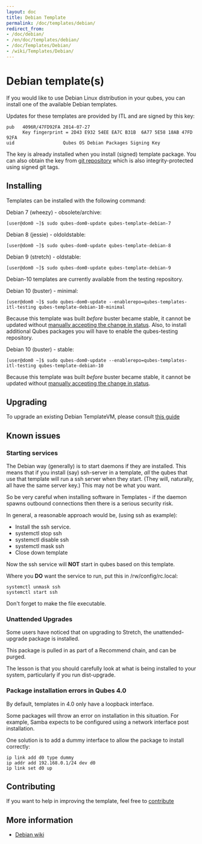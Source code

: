 ```yaml
---
layout: doc
title: Debian Template
permalink: /doc/templates/debian/
redirect_from:
- /doc/debian/
- /en/doc/templates/debian/
- /doc/Templates/Debian/
- /wiki/Templates/Debian/
---
```


Debian template(s)
===============

If you would like to use Debian Linux distribution in your qubes, you can install one of the available Debian templates.

Updates for these templates are provided by ITL and are signed by this key:

    pub   4096R/47FD92FA 2014-07-27
          Key fingerprint = 2D43 E932 54EE EA7C B31B  6A77 5E58 18AB 47FD 92FA
    uid                  Qubes OS Debian Packages Signing Key

The key is already installed when you install (signed) template package. 
You can also obtain the key from [git repository][git] which is also integrity-protected using signed git tags.


Installing
----------

Templates can be installed with the following command:

Debian 7 (wheezy) - obsolete/archive:

    [user@dom0 ~]$ sudo qubes-dom0-update qubes-template-debian-7

Debian 8 (jessie) - oldoldstable:

    [user@dom0 ~]$ sudo qubes-dom0-update qubes-template-debian-8

Debian 9 (stretch) - oldstable:

    [user@dom0 ~]$ sudo qubes-dom0-update qubes-template-debian-9


Debian-10 templates are currently available from the testing repository.

Debian 10 (buster) - minimal:

    [user@dom0 ~]$ sudo qubes-dom0-update --enablerepo=qubes-templates-itl-testing qubes-template-debian-10-minimal

Because this template was built *before* buster became stable, it cannot be updated without [manually accepting the change in status][5149].
Also, to install additional Qubes packages you will have to enable the qubes-testing repository.


Debian 10 (buster) - stable:

    [user@dom0 ~]$ sudo qubes-dom0-update --enablerepo=qubes-templates-itl-testing qubes-template-debian-10

Because this template was built *before* buster became stable, it cannot be updated without [manually accepting the change in status][5149].


Upgrading
---------

To upgrade an existing Debian TemplateVM, please consult [this guide][Upgrading]


Known issues
------------

### Starting services


The Debian way (generally) is to start daemons if they are installed.
This means that if you install (say) ssh-server in a template, *all* the qubes that use that template will run a ssh server when they start. (They will, naturally, all have the same server key.) This may not be what you want.

So be very careful when installing software in Templates - if the daemon spawns outbound connections then there is a serious security risk.

In general, a reasonable approach would be, (using ssh as example):
- Install the ssh service.
- systemctl stop ssh
- systemctl disable ssh
- systemctl mask ssh
- Close down template

Now the ssh service will **NOT** start in qubes based on this template.

Where you **DO** want the service to run, put this in /rw/config/rc.local:

    systemctl unmask ssh
    systemctl start ssh

Don't forget to make the file executable.


### Unattended Upgrades

Some users have noticed that on upgrading to Stretch, the unattended-upgrade package is installed.

This package is pulled in as part of a Recommend chain, and can be purged.

The lesson is that you should carefully look at what is being installed to your system, particularly if you run dist-upgrade. 


### Package installation errors in Qubes 4.0

By default, templates in 4.0 only have a loopback interface.

Some packages will throw an error on installation in this situation.
For example, Samba expects to be configured using a network interface post installation.

One solution is to add a dummy interface to allow the package to install correctly:

    ip link add d0 type dummy
    ip addr add 192.168.0.1/24 dev d0
    ip link set d0 up



Contributing
----------------

If you want to help in improving the template, feel free to [contribute]


More information
----------------

* [Debian wiki](https://wiki.debian.org/Qubes)

[Upgrading]: /doc/template/debian/upgrade
[5149]: https://github.com/QubesOS/qubes-issues/issues/5149
[git]: https://github.com/QubesOS/qubes-core-agent-linux/blob/master/misc/qubes-archive-keyring.gpg
[builder]: /doc/qubes-builder/
[contribute]: /doc/contributing/
